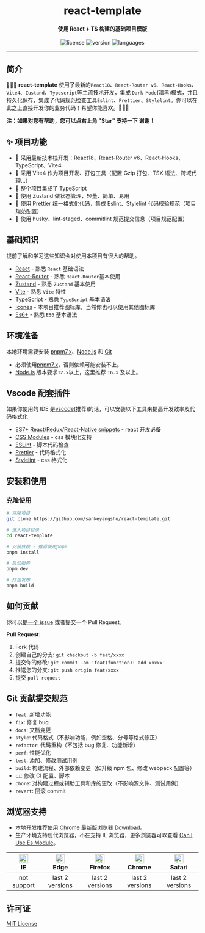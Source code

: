 <h1 align="center">
  react-template
</h1>
<h4 align="center">使用 React + TS 构建的基础项目模版</h4>

<p align="center">
  <img src="https://img.shields.io/github/license/sankeyangshu/react-template" alt="license" />
  <img src="https://img.shields.io/github/package-json/v/sankeyangshu/react-template" alt="version" />
  <img src="https://img.shields.io/github/languages/top/sankeyangshu/react-template" alt="languages" />
</p>

---

## 简介

🚀🚀🚀 **react-template** 使用了最新的`React18`、`React-Router v6`、`React-Hooks`、`Vite4`、`Zustand`、`Typescript`等主流技术开发，集成 `Dark Mode`(暗黑)模式，并且持久化保存，集成了代码规范检查工具`Eslint`、`Prettier`、`Stylelint`。你可以在此之上直接开发你的业务代码！希望你能喜欢。👋👋👋

**注：如果对您有帮助，您可以点右上角 "Star" 支持一下 谢谢！**

## ✨ 项目功能

- 🚀 采用最新技术栈开发：React18、React-Router v6、React-Hooks、TypeScript、Vite4
- 🚀 采用 Vite4 作为项目开发、打包工具（配置 Gzip 打包、TSX 语法、跨域代理…）
- 🚀 整个项目集成了 TypeScript
- 🚀 使用 Zustand 做状态管理，轻量、简单、易用
- 🚀 使用 Prettier 统一格式化代码，集成 Eslint、Stylelint 代码校验规范（项目规范配置）
- 🚀 使用 husky、lint-staged、commitlint 规范提交信息（项目规范配置）

## 基础知识

提前了解和学习这些知识会对使用本项目有很大的帮助。

- [React](https://react.dev/) - 熟悉 `React` 基础语法
- [React-Router](https://reactrouter.com/en/main) - 熟悉 `React-Router`基本使用
- [Zustand](https://docs.pmnd.rs/zustand/getting-started/introduction) - 熟悉 `Zustand` 基本使用
- [Vite](https://cn.vitejs.dev/) - 熟悉 `Vite` 特性
- [TypeScript](https://www.typescriptlang.org/) - 熟悉 `TypeScript` 基本语法
- [Icones](https://icones.js.org/) - 本项目推荐图标库，当然你也可以使用其他图标库
- [Es6+](http://es6.ruanyifeng.com/) - 熟悉 `ES6` 基本语法

## 环境准备

本地环境需要安装 [pnpm7.x](https://www.pnpm.cn/)、[Node.js](http://nodejs.org/) 和 [Git](https://git-scm.com/)

- 必须使用[pnpm7.x](https://www.pnpm.cn/)，否则依赖可能安装不上。
- [Node.js](http://nodejs.org/) 版本要求`12.x`以上，这里推荐 `16.x` 及以上。

## Vscode 配套插件

如果你使用的 IDE 是[vscode](https://code.visualstudio.com/)(推荐)的话，可以安装以下工具来提高开发效率及代码格式化

- [ES7+ React/Redux/React-Native snippets](https://marketplace.visualstudio.com/items?itemName=dsznajder.es7-react-js-snippets) - react 开发必备
- [CSS Modules](https://marketplace.visualstudio.com/items?itemName=clinyong.vscode-css-modules) - css 模块化支持
- [ESLint](https://marketplace.visualstudio.com/items?itemName=dbaeumer.vscode-eslint) - 脚本代码检查
- [Prettier](https://marketplace.visualstudio.com/items?itemName=esbenp.prettier-vscode) - 代码格式化
- [Stylelint](https://marketplace.visualstudio.com/items?itemName=stylelint.vscode-stylelint) - css 格式化

## 安装和使用

### 克隆使用

```bash
# 克隆项目
git clone https://github.com/sankeyangshu/react-template.git

# 进入项目目录
cd react-template

# 安装依赖 - 推荐使用pnpm
pnpm install

# 启动服务
pnpm dev

# 打包发布
pnpm build
```

## 如何贡献

你可以[提一个 issue](https://github.com/sankeyangshu/react-template/issues) 或者提交一个 Pull Request。

**Pull Request:**

1. Fork 代码
2. 创建自己的分支: `git checkout -b feat/xxxx`
3. 提交你的修改: `git commit -am 'feat(function): add xxxxx'`
4. 推送您的分支: `git push origin feat/xxxx`
5. 提交 `pull request`

## Git 贡献提交规范

- `feat`: 新增功能
- `fix`: 修复 bug
- `docs`: 文档变更
- `style`: 代码格式（不影响功能，例如空格、分号等格式修正）
- `refactor`: 代码重构（不包括 bug 修复、功能新增）
- `perf`: 性能优化
- `test`: 添加、修改测试用例
- `build`: 构建流程、外部依赖变更（如升级 npm 包、修改 webpack 配置等）
- `ci`: 修改 CI 配置、脚本
- `chore`: 对构建过程或辅助工具和库的更改（不影响源文件、测试用例）
- `revert`: 回滚 commit

## 浏览器支持

- 本地开发推荐使用 Chrome 最新版浏览器 [Download](https://www.google.com/intl/zh-CN/chrome/)。
- 生产环境支持现代浏览器，不在支持 IE 浏览器，更多浏览器可以查看 [Can I Use Es Module](https://caniuse.com/?search=ESModule)。

| [<img src="https://i.imgtg.com/2023/04/11/8z7ot.png" alt=" IE" width="24px" height="24px" />](http://godban.github.io/browsers-support-badges/)</br>IE | [<img src="https://raw.githubusercontent.com/alrra/browser-logos/master/src/edge/edge_48x48.png" alt=" Edge" width="24px" height="24px" />](http://godban.github.io/browsers-support-badges/)</br>Edge | [<img src="https://raw.githubusercontent.com/alrra/browser-logos/master/src/firefox/firefox_48x48.png" alt="Firefox" width="24px" height="24px" />](http://godban.github.io/browsers-support-badges/)</br>Firefox | [<img src="https://raw.githubusercontent.com/alrra/browser-logos/master/src/chrome/chrome_48x48.png" alt="Chrome" width="24px" height="24px" />](http://godban.github.io/browsers-support-badges/)</br>Chrome | [<img src="https://raw.githubusercontent.com/alrra/browser-logos/master/src/safari/safari_48x48.png" alt="Safari" width="24px" height="24px" />](http://godban.github.io/browsers-support-badges/)</br>Safari |
| :----------------------------------------------------------------------------------------------------------------------------------------------------: | :----------------------------------------------------------------------------------------------------------------------------------------------------------------------------------------------------: | :---------------------------------------------------------------------------------------------------------------------------------------------------------------------------------------------------------------: | :-----------------------------------------------------------------------------------------------------------------------------------------------------------------------------------------------------------: | :-----------------------------------------------------------------------------------------------------------------------------------------------------------------------------------------------------------: |
|                                                                      not support                                                                       |                                                                                            last 2 versions                                                                                             |                                                                                                  last 2 versions                                                                                                  |                                                                                                last 2 versions                                                                                                |                                                                                                last 2 versions                                                                                                |

## 许可证

[MIT License](https://github.com/sankeyangshu/react-template/blob/master/LICENSE)
